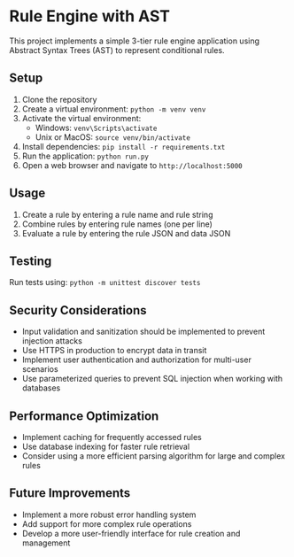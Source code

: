 # Rule Engine with AST

This project implements a simple 3-tier rule engine application using Abstract Syntax Trees (AST) to represent conditional rules.

## Setup

1. Clone the repository
2. Create a virtual environment: `python -m venv venv`
3. Activate the virtual environment:
   - Windows: `venv\Scripts\activate`
   - Unix or MacOS: `source venv/bin/activate`
4. Install dependencies: `pip install -r requirements.txt`
5. Run the application: `python run.py`
6. Open a web browser and navigate to `http://localhost:5000`

## Usage

1. Create a rule by entering a rule name and rule string
2. Combine rules by entering rule names (one per line)
3. Evaluate a rule by entering the rule JSON and data JSON

## Testing

Run tests using: `python -m unittest discover tests`

## Security Considerations

- Input validation and sanitization should be implemented to prevent injection attacks
- Use HTTPS in production to encrypt data in transit
- Implement user authentication and authorization for multi-user scenarios
- Use parameterized queries to prevent SQL injection when working with databases

## Performance Optimization

- Implement caching for frequently accessed rules
- Use database indexing for faster rule retrieval
- Consider using a more efficient parsing algorithm for large and complex rules

## Future Improvements

- Implement a more robust error handling system
- Add support for more complex rule operations
- Develop a more user-friendly interface for rule creation and management
